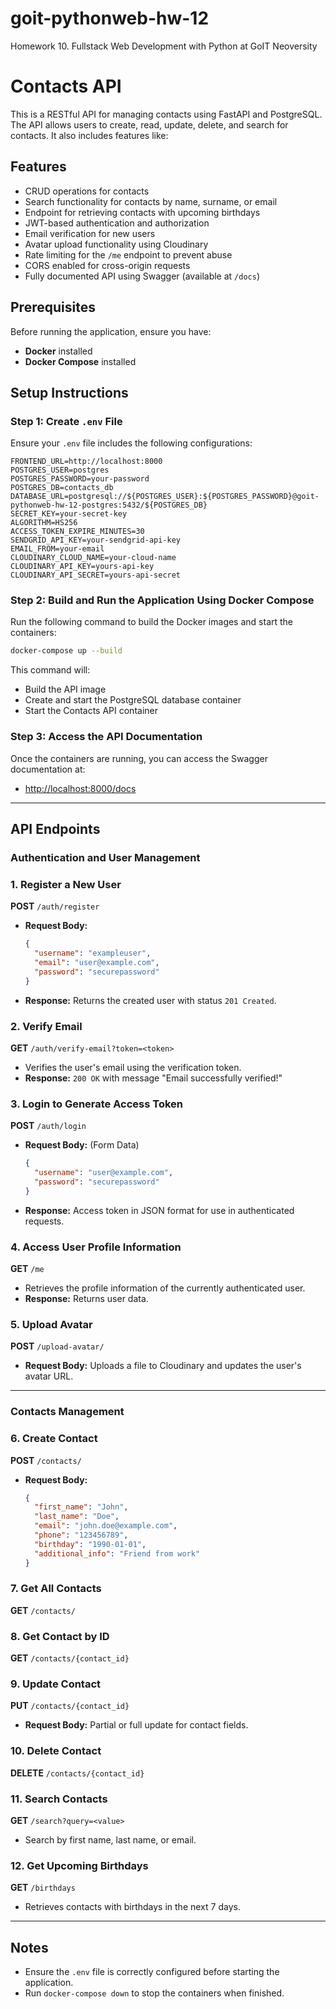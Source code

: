 # goit-pythonweb-hw-12

Homework 10. Fullstack Web Development with Python at GoIT Neoversity

# Contacts API

This is a RESTful API for managing contacts using FastAPI and PostgreSQL. The API allows users to create, read, update, delete, and search for contacts. It also includes features like:

## Features
- CRUD operations for contacts
- Search functionality for contacts by name, surname, or email
- Endpoint for retrieving contacts with upcoming birthdays
- JWT-based authentication and authorization
- Email verification for new users
- Avatar upload functionality using Cloudinary
- Rate limiting for the `/me` endpoint to prevent abuse
- CORS enabled for cross-origin requests
- Fully documented API using Swagger (available at `/docs`)

## Prerequisites
Before running the application, ensure you have:
- **Docker** installed
- **Docker Compose** installed

## Setup Instructions

### Step 1: Create `.env` File
Ensure your `.env` file includes the following configurations:

```env
FRONTEND_URL=http://localhost:8000
POSTGRES_USER=postgres
POSTGRES_PASSWORD=your-password
POSTGRES_DB=contacts_db
DATABASE_URL=postgresql://${POSTGRES_USER}:${POSTGRES_PASSWORD}@goit-pythonweb-hw-12-postgres:5432/${POSTGRES_DB}
SECRET_KEY=your-secret-key
ALGORITHM=HS256
ACCESS_TOKEN_EXPIRE_MINUTES=30
SENDGRID_API_KEY=your-sendgrid-api-key
EMAIL_FROM=your-email
CLOUDINARY_CLOUD_NAME=your-cloud-name
CLOUDINARY_API_KEY=yours-api-key
CLOUDINARY_API_SECRET=yours-api-secret
```

### Step 2: Build and Run the Application Using Docker Compose
Run the following command to build the Docker images and start the containers:

```bash
docker-compose up --build
```

This command will:
- Build the API image
- Create and start the PostgreSQL database container
- Start the Contacts API container

### Step 3: Access the API Documentation
Once the containers are running, you can access the Swagger documentation at:
- [http://localhost:8000/docs](http://localhost:8000/docs)

---

## API Endpoints

### Authentication and User Management

### 1. Register a New User
**POST** `/auth/register`
- **Request Body:**
  ```json
  {
    "username": "exampleuser",
    "email": "user@example.com",
    "password": "securepassword"
  }
  ```
- **Response:** Returns the created user with status `201 Created`.

### 2. Verify Email
**GET** `/auth/verify-email?token=<token>`
- Verifies the user's email using the verification token.
- **Response:** `200 OK` with message "Email successfully verified!"

### 3. Login to Generate Access Token
**POST** `/auth/login`
- **Request Body:** (Form Data)
  ```json
  {
    "username": "user@example.com",
    "password": "securepassword"
  }
  ```
- **Response:** Access token in JSON format for use in authenticated requests.

### 4. Access User Profile Information
**GET** `/me`
- Retrieves the profile information of the currently authenticated user.
- **Response:** Returns user data.

### 5. Upload Avatar
**POST** `/upload-avatar/`
- **Request Body:** Uploads a file to Cloudinary and updates the user's avatar URL.

---

### Contacts Management

### 6. Create Contact
**POST** `/contacts/`
- **Request Body:**
  ```json
  {
    "first_name": "John",
    "last_name": "Doe",
    "email": "john.doe@example.com",
    "phone": "123456789",
    "birthday": "1990-01-01",
    "additional_info": "Friend from work"
  }
  ```

### 7. Get All Contacts
**GET** `/contacts/`

### 8. Get Contact by ID
**GET** `/contacts/{contact_id}`

### 9. Update Contact
**PUT** `/contacts/{contact_id}`
- **Request Body:** Partial or full update for contact fields.

### 10. Delete Contact
**DELETE** `/contacts/{contact_id}`

### 11. Search Contacts
**GET** `/search?query=<value>`
- Search by first name, last name, or email.

### 12. Get Upcoming Birthdays
**GET** `/birthdays`
- Retrieves contacts with birthdays in the next 7 days.

---

## Notes
- Ensure the `.env` file is correctly configured before starting the application.
- Run `docker-compose down` to stop the containers when finished.

